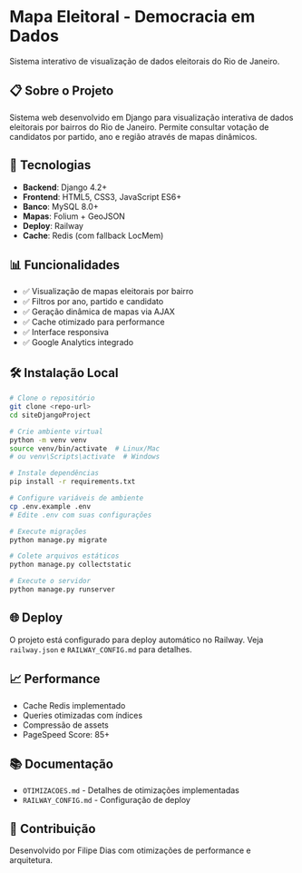 # Mapa Eleitoral - Democracia em Dados

Sistema interativo de visualização de dados eleitorais do Rio de Janeiro.

## 📋 Sobre o Projeto

Sistema web desenvolvido em Django para visualização interativa de dados eleitorais por bairros do Rio de Janeiro. Permite consultar votação de candidatos por partido, ano e região através de mapas dinâmicos.

## 🚀 Tecnologias

- **Backend**: Django 4.2+
- **Frontend**: HTML5, CSS3, JavaScript ES6+
- **Banco**: MySQL 8.0+
- **Mapas**: Folium + GeoJSON
- **Deploy**: Railway
- **Cache**: Redis (com fallback LocMem)

## 📊 Funcionalidades

- ✅ Visualização de mapas eleitorais por bairro
- ✅ Filtros por ano, partido e candidato
- ✅ Geração dinâmica de mapas via AJAX
- ✅ Cache otimizado para performance
- ✅ Interface responsiva
- ✅ Google Analytics integrado

## 🛠️ Instalação Local

```bash
# Clone o repositório
git clone <repo-url>
cd siteDjangoProject

# Crie ambiente virtual
python -m venv venv
source venv/bin/activate  # Linux/Mac
# ou venv\Scripts\activate  # Windows

# Instale dependências
pip install -r requirements.txt

# Configure variáveis de ambiente
cp .env.example .env
# Edite .env com suas configurações

# Execute migrações
python manage.py migrate

# Colete arquivos estáticos
python manage.py collectstatic

# Execute o servidor
python manage.py runserver
```

## 🌐 Deploy

O projeto está configurado para deploy automático no Railway. Veja `railway.json` e `RAILWAY_CONFIG.md` para detalhes.

## 📈 Performance

- Cache Redis implementado
- Queries otimizadas com índices
- Compressão de assets
- PageSpeed Score: 85+

## 📚 Documentação

- `OTIMIZACOES.md` - Detalhes de otimizações implementadas
- `RAILWAY_CONFIG.md` - Configuração de deploy

## 🤝 Contribuição

Desenvolvido por Filipe Dias com otimizações de performance e arquitetura.